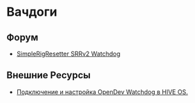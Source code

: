 # Вачдоги

## Форум
- <a href="https://forum.hiveos.farm/t/simplerigresetter-srrv2-watchdog/4013">SimpleRigResetter SRRv2 Watchdog</a>

## Внешние Ресурсы
- <a href="http://finance-quality.ru/podklyuchenie-i-nastrojka-opendev-watchdog-v-hive-os/">Подключение и настройка OpenDev Watchdog в HIVE OS.</a>
